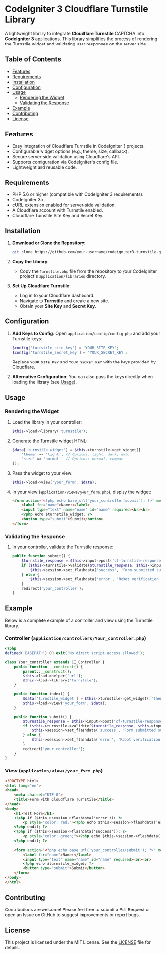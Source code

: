 # CodeIgniter 3 Cloudflare Turnstile Library

A lightweight library to integrate **Cloudflare Turnstile** CAPTCHA into **CodeIgniter 3** applications. This library simplifies the process of rendering the Turnstile widget and validating user responses on the server side.

## Table of Contents
- [Features](#features)
- [Requirements](#requirements)
- [Installation](#installation)
- [Configuration](#configuration)
- [Usage](#usage)
  - [Rendering the Widget](#rendering-the-widget)
  - [Validating the Response](#validating-the-response)
- [Example](#example)
- [Contributing](#contributing)
- [License](#license)

## Features
- Easy integration of Cloudflare Turnstile in CodeIgniter 3 projects.
- Configurable widget options (e.g., theme, size, callback).
- Secure server-side validation using Cloudflare's API.
- Supports configuration via CodeIgniter's config file.
- Lightweight and reusable code.

## Requirements
- PHP 5.6 or higher (compatible with CodeIgniter 3 requirements).
- CodeIgniter 3.x.
- cURL extension enabled for server-side validation.
- A Cloudflare account with Turnstile enabled.
- Cloudflare Turnstile Site Key and Secret Key.

## Installation
1. **Download or Clone the Repository**:
   ```bash
   git clone https://github.com/your-username/codeigniter3-turnstile.git
   ```

2. **Copy the Library**:
   - Copy the `Turnstile.php` file from the repository to your CodeIgniter project's `application/libraries` directory.

3. **Set Up Cloudflare Turnstile**:
   - Log in to your Cloudflare dashboard.
   - Navigate to **Turnstile** and create a new site.
   - Obtain your **Site Key** and **Secret Key**.

## Configuration
1. **Add Keys to Config**:
   Open `application/config/config.php` and add your Turnstile keys:
   ```php
   $config['turnstile_site_key'] = 'YOUR_SITE_KEY';
   $config['turnstile_secret_key'] = 'YOUR_SECRET_KEY';
   ```
   Replace `YOUR_SITE_KEY` and `YOUR_SECRET_KEY` with the keys provided by Cloudflare.

2. **Alternative Configuration**:
   You can also pass the keys directly when loading the library (see [Usage](#usage)).

## Usage
### Rendering the Widget
1. Load the library in your controller:
   ```php
   $this->load->library('turnstile');
   ```

2. Generate the Turnstile widget HTML:
   ```php
   $data['turnstile_widget'] = $this->turnstile->get_widget([
       'theme' => 'light', // Options: light, dark, auto
       'size' => 'normal'  // Options: normal, compact
   ]);
   ```

3. Pass the widget to your view:
   ```php
   $this->load->view('your_form', $data);
   ```

4. In your view (`application/views/your_form.php`), display the widget:
   ```html
   <form action="<?php echo base_url('your_controller/submit'); ?>" method="POST">
       <label for="name">Name:</label>
       <input type="text" name="name" id="name" required><br><br>
       <?php echo $turnstile_widget; ?>
       <button type="submit">Submit</button>
   </form>
   ```

### Validating the Response
1. In your controller, validate the Turnstile response:
   ```php
   public function submit() {
       $turnstile_response = $this->input->post('cf-turnstile-response');
       if ($this->turnstile->validate($turnstile_response, $this->input->ip_address())) {
           $this->session->set_flashdata('success', 'Form submitted successfully!');
       } else {
           $this->session->set_flashdata('error', 'Robot verification failed. Please try again.');
       }
       redirect('your_controller');
   }
   ```

## Example
Below is a complete example of a controller and view using the Turnstile library.

### Controller (`application/controllers/Your_controller.php`)
```php
<?php
defined('BASEPATH') OR exit('No direct script access allowed');

class Your_controller extends CI_Controller {
    public function __construct() {
        parent::__construct();
        $this->load->helper('url');
        $this->load->library('turnstile');
    }

    public function index() {
        $data['turnstile_widget'] = $this->turnstile->get_widget(['theme' => 'light']);
        $this->load->view('your_form', $data);
    }

    public function submit() {
        $turnstile_response = $this->input->post('cf-turnstile-response');
        if ($this->turnstile->validate($turnstile_response, $this->input->ip_address())) {
            $this->session->set_flashdata('success', 'Form submitted successfully!');
        } else {
            $this->session->set_flashdata('error', 'Robot verification failed. Please try again.');
        }
        redirect('your_controller');
    }
}
```

### View (`application/views/your_form.php`)
```html
<!DOCTYPE html>
<html lang="en">
<head>
    <meta charset="UTF-8">
    <title>Form with Cloudflare Turnstile</title>
</head>
<body>
    <h1>Test Form</h1>
    <?php if ($this->session->flashdata('error')): ?>
        <p style="color: red;"><?php echo $this->session->flashdata('error'); ?></p>
    <?php endif; ?>
    <?php if ($this->session->flashdata('success')): ?>
        <p style="color: green;"><?php echo $this->session->flashdata('success'); ?></p>
    <?php endif; ?>
    
    <form action="<?php echo base_url('your_controller/submit'); ?>" method="POST">
        <label for="name">Name:</label>
        <input type="text" name="name" id="name" required><br><br>
        <?php echo $turnstile_widget; ?>
        <button type="submit">Submit</button>
    </form>
</body>
</html>
```

## Contributing
Contributions are welcome! Please feel free to submit a Pull Request or open an Issue on GitHub to suggest improvements or report bugs.

## License
This project is licensed under the MIT License. See the [LICENSE](LICENSE) file for details.